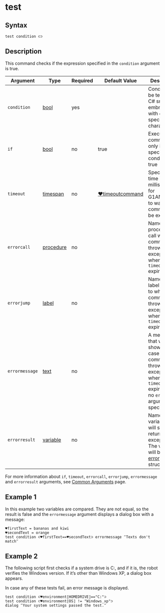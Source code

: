 # test

## Syntax

```G1ANT
test condition ⊂⊃
```

## Description

This command checks if the expression specified in the `condition` argument is true.

| Argument | Type | Required | Default Value | Description |
| -------- | ---- | -------- | ------------- | ----------- |
|`condition`| [bool](](https://manual.g1ant.com/link/G1ANT.Language/G1ANT.Language/Structures/BooleanStructure.md)) | yes| | Condition to be tested: a C# snippet embraced with `⊂⊃` special characters |
| `if`           | [bool](](https://manual.g1ant.com/link/G1ANT.Language/G1ANT.Language/Structures/BooleanStructure.md)) | no       | true                                                        | Executes the command only if a specified condition is true   |
| `timeout`      | [timespan](](https://manual.g1ant.com/link/G1ANT.Language/G1ANT.Language/Structures/TimeSpanStructure.md)) | no       | [♥timeoutcommand](](https://manual.g1ant.com/link/G1ANT.Language/G1ANT.Addon.Core/Variables/TimeoutCommandVariable.md)) | Specifies time in milliseconds for G1ANT.Robot to wait for the command to be executed |
| `errorcall`    | [procedure](](https://manual.g1ant.com/link/G1ANT.Language/G1ANT.Language/Structures/ProcedureStructure.md)) | no       |                                                             | Name of a procedure to call when the command throws an exception or when a given `timeout` expires |
| `errorjump`    | [label](](https://manual.g1ant.com/link/G1ANT.Language/G1ANT.Language/Structures/LabelStructure.md)) | no       |                                                             | Name of the label to jump to when the command throws an exception or when a given `timeout` expires |
| `errormessage` | [text](](https://manual.g1ant.com/link/G1ANT.Language/G1ANT.Language/Structures/TextStructure.md)) | no       |                                                             | A message that will be shown in case the command throws an exception or when a given `timeout` expires, and no `errorjump` argument is specified |
| `errorresult`  | [variable](](https://manual.g1ant.com/link/G1ANT.Language/G1ANT.Language/Structures/VariableStructure.md)) | no       |                                                             | Name of a variable that will store the returned exception. The variable will be of [error](](https://manual.g1ant.com/link/G1ANT.Language/G1ANT.Language/Structures/ErrorStructure.md)) structure  |

For more information about `if`, `timeout`, `errorcall`, `errorjump`, `errormessage` and `errorresult` arguments, see [Common Arguments](https://github.com/G1ANT-Robot/G1ANT.Manual/blob/develop/appendices/common-arguments.md) page.

## Example 1

In this example two variables are compared. They are not equal, so the result is false and the `errormessage` argument displays a dialog box with a message:

```G1ANT
♥firstText = bananas and kiwi
♥secondText = orange
test condition ⊂♥firstText==♥secondText⊃ errormessage ‴Texts don't match‴
```

## Example 2

The following script first checks if a system drive is C:, and if it is, the robot verifies the Windows version. If it’s other than Windows XP, a dialog box appears.

In case any of these tests fail, an error message is displayed.

```G1ANT
test condition ⊂♥environment⟦HOMEDRIVE⟧=="C:"⊃
test condition ⊂♥environment⟦OS⟧ != "Windows_xp"⊃
dialog ‴Your system settings passed the test.‴
```


